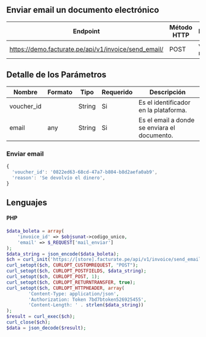 ## Enviar email un documento electrónico

Endpoint | Método HTTP | Parametros
------------ | ------------- | ------------
https://demo.facturate.pe/api/v1/invoice/send_email/ | POST | voucher_id, reason


## Detalle de los Parámetros

Nombre | Formato | Tipo | Requerido | Descripción 
------------ | ------------- | ------------- | ------------- | -------------
voucher_id |  | String | Si | Es el identificador en la plataforma. 
email | any | String | Si | Es el email a donde se enviara el documento.


### Enviar email
```js
{
  'voucher_id': '0822ed63-68cd-47a7-b804-b8d2aefa0ab9', 
  'reason': 'Se devolvío el dinero', 
}
```

## Lenguajes

#### PHP
```php
$data_boleta = array(
    'invoice_id' => $objsunat->codigo_unico,
    'email' => $_REQUEST['mail_enviar']
);
$data_string = json_encode($data_boleta);
$ch = curl_init('https://[store].facturate.pe/api/v1/invoice/send_email/');
curl_setopt($ch, CURLOPT_CUSTOMREQUEST, "POST");
curl_setopt($ch, CURLOPT_POSTFIELDS, $data_string);
curl_setopt($ch, CURLOPT_POST, 1);
curl_setopt($ch, CURLOPT_RETURNTRANSFER, true);
curl_setopt($ch, CURLOPT_HTTPHEADER, array(
        'Content-Type: application/json',
        'Authorization: Token 7bd7btoken526925455',
        'Content-Length: ' . strlen($data_string))
);
$result = curl_exec($ch);
curl_close($ch);
$data = json_decode($result);
```
